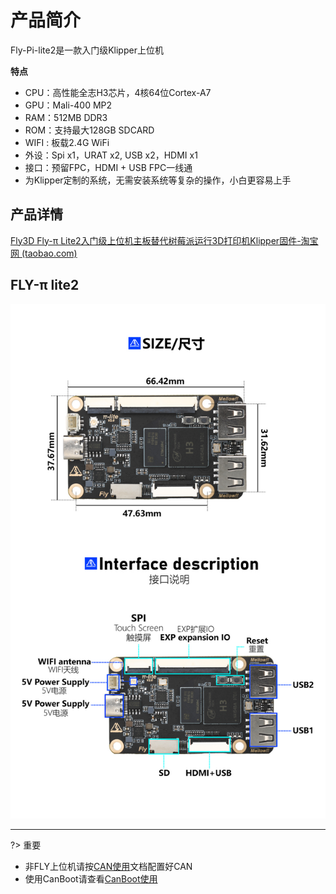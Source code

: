 # 产品简介

Fly-Pi-lite2是一款入门级Klipper上位机

**特点**

* CPU：高性能全志H3芯片，4核64位Cortex-A7
* GPU：Mali-400 MP2
* RAM：512MB DDR3
* ROM：支持最大128GB SDCARD
* WIFI :  板载2.4G WiFi
* 外设：Spi x1，URAT x2, USB x2，HDMI x1
* 接口：预留FPC，HDMI + USB FPC一线通
* 为Klipper定制的系统，无需安装系统等复杂的操作，小白更容易上手

## 产品详情

[Fly3D Fly-π Lite2入门级上位机主板替代树莓派运行3D打印机Klipper固件-淘宝网 (taobao.com)](https://item.taobao.com/item.htm?id=696987160553 "点击即可跳转")

## FLY-π lite2

![pi接口图jpg](../../images/boards/fly_pi_lite2/lite2.jpg)

----

?> 重要

* 非FLY上位机请按[CAN使用](/advanced/can_rpi.md)文档配置好CAN
* 使用CanBoot请查看[CanBoot使用](/advanced/canboot.md)

